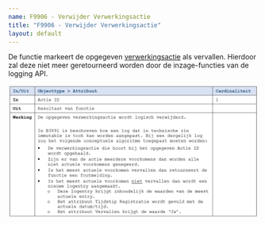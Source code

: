 ```yaml
---
name: F9906 - Verwijder Verwerkingsactie
title: "F9906 - Verwijder Verwerkingsactie"
layout: default
---
```

De functie markeert de opgegeven [verwerkingsactie](../../../gegevenswoordenboek/objecttypen/Verwerkingsactie.md) als vervallen. Hierdoor zal deze niet meer geretourneerd worden door de inzage-functies van de logging API.

<img src="./_assets/9906_1.png" alt="" width="700"/>
